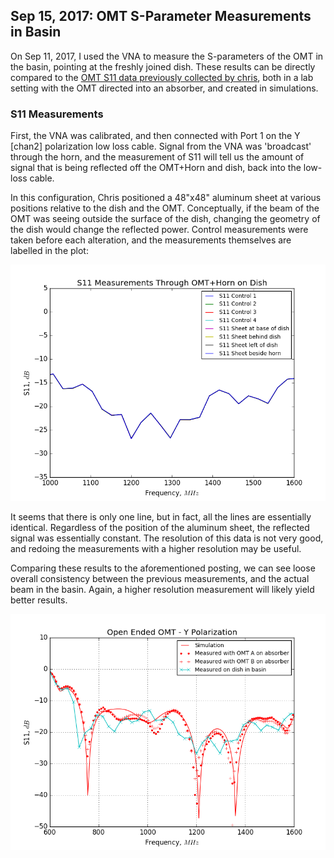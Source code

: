 ## Sep 15, 2017: OMT S-Parameter Measurements in Basin

On Sep 11, 2017, I used the VNA to measure the S-parameters of the OMT in the
basin, pointing at the freshly joined dish. These results can be directly
compared to the [OMT S11 data previously collected by chris](../20170321_new_omt/index.md), both in a lab
setting with the OMT directed into an absorber, and created in simulations.

### S11 Measurements

First, the VNA was calibrated, and then connected with Port 1 on the Y [chan2]
polarization low loss cable. Signal from the VNA was 'broadcast' through the
horn, and the measurement of S11 will tell us the amount of signal that is being
reflected off the OMT+Horn and dish, back into the low-loss cable.

In this configuration, Chris positioned a 48"x48" aluminum sheet at various
positions relative to the dish and the OMT. Conceptually, if the beam of the OMT
was seeing outside the surface of the dish, changing the geometry of the dish
would change the reflected power. Control measurements were taken before each
alteration, and the measurements themselves are labelled in the plot:

![S11-1](S11_BeforeAfter.png)

It seems that there is only one line, but in fact, all the lines are essentially
identical. Regardless of the position of the aluminum sheet, the reflected signal
was essentially constant. The resolution of this data is not very good, and
redoing the measurements with a higher resolution may be useful.

Comparing these results to the aforementioned posting, we can see loose overall
consistency between the previous measurements, and the actual beam in the basin.
Again, a higher resolution measurement will likely yield better results.

![B&A](S11_OMT_Updated.png)

